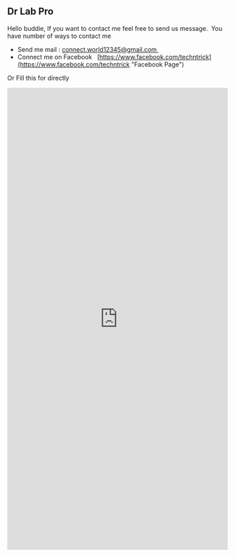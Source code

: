 ## Dr Lab Pro 
Hello buddie, 
If you want to contact me feel free to send us message. 
 You have number of ways to contact me 
* Send me mail : [connect.world12345@gmail.com ](mailto:connect.world12345@gmail.com) 
* Connect me on Facebook   [https://www.facebook.com/techntrick](https://www.facebook.com/techntrick "Facebook Page") 

Or Fill this for directly  
<iframe src="https://docs.google.com/forms/d/e/1FAIpQLSf_OWNAfrmp16nu49CmOmQLv_Srh2Bf4MBpxqXnQwCBzJVkHA/viewform?embedded=true" width="100%" height="1055" frameborder="0" marginheight="0" marginwidth="0">Loading…</iframe>
